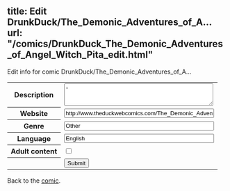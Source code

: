 title: Edit DrunkDuck/The_Demonic_Adventures_of_A...
url: "/comics/DrunkDuck_The_Demonic_Adventures_of_Angel_Witch_Pita_edit.html"
---
Edit info for comic DrunkDuck/The_Demonic_Adventures_of_A...

<form name="comic" action="http://gaepostmail.appspot.com/comic/" method="post">
<table class="comicinfo">
<tr>
<th>Description</th><td><textarea name="description" cols="40" rows="3">-</textarea></td>
</tr>
<tr>
<th>Website</th><td><input type="text" name="url" value="http://www.theduckwebcomics.com/The_Demonic_Adventures_of_Angel_Witch_Pita/" size="40"/></td>
</tr>
<tr>
<th>Genre</th><td><input type="text" name="genre" value="Other" size="40"/></td>
</tr>
<tr>
<th>Language</th><td><input type="text" name="language" value="English" size="40"/></td>
</tr>
<tr>
<th>Adult content</th><td><input type="checkbox" name="adult" value="adult" /></td>
</tr>
<tr>
<th></th><td>
<input type="hidden" name="comic" value="DrunkDuck_The_Demonic_Adventures_of_Angel_Witch_Pita" />
<input type="submit" name="submit" value="Submit" />
</td>
</tr>
</table>
</form>

Back to the [comic](DrunkDuck_The_Demonic_Adventures_of_Angel_Witch_Pita.html).
